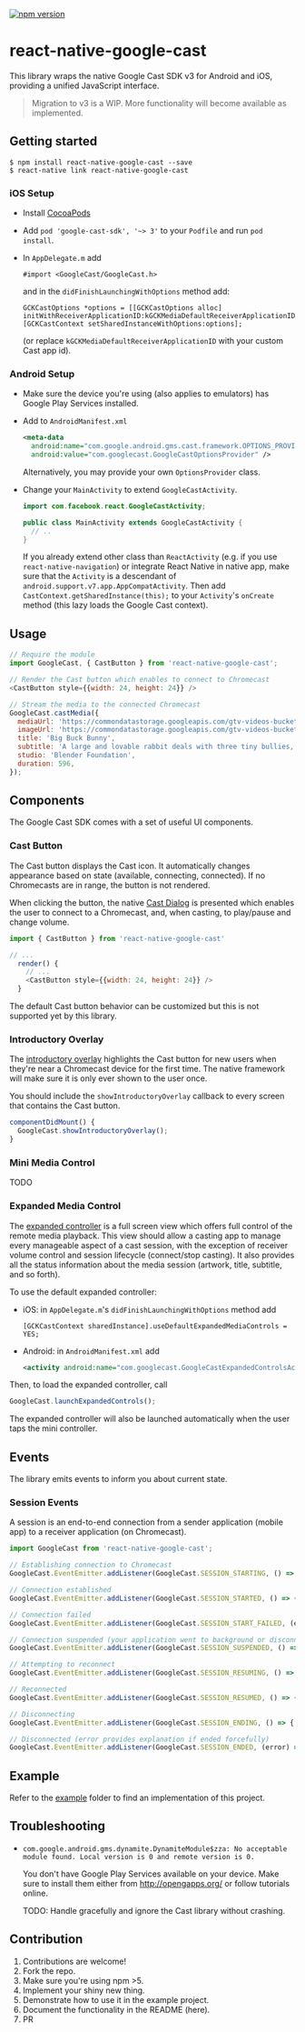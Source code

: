 [![npm version](https://badge.fury.io/js/react-native-google-cast.svg)](https://badge.fury.io/js/react-native-google-cast)
# react-native-google-cast

This library wraps the native Google Cast SDK v3 for Android and iOS, providing a unified JavaScript interface.

> Migration to v3 is a WIP. More functionality will become available as implemented.

## Getting started

```
$ npm install react-native-google-cast --save
$ react-native link react-native-google-cast
```

### iOS Setup

- Install [CocoaPods](https://cocoapods.org/)

- Add `pod 'google-cast-sdk', '~> 3'` to your `Podfile` and run `pod install`.

- In `AppDelegate.m` add

  ```obj-c
  #import <GoogleCast/GoogleCast.h>
  ```

  and in the `didFinishLaunchingWithOptions` method add:

  ```obj-c
  GCKCastOptions *options = [[GCKCastOptions alloc] initWithReceiverApplicationID:kGCKMediaDefaultReceiverApplicationID];
  [GCKCastContext setSharedInstanceWithOptions:options];
  ```

  (or replace `kGCKMediaDefaultReceiverApplicationID` with your custom Cast app id).

### Android Setup

- Make sure the device you're using (also applies to emulators) has Google Play Services installed.

- Add to `AndroidManifest.xml`

  ```xml
  <meta-data
    android:name="com.google.android.gms.cast.framework.OPTIONS_PROVIDER_CLASS_NAME"
    android:value="com.googlecast.GoogleCastOptionsProvider" />
  ```

  Alternatively, you may provide your own `OptionsProvider` class.

- Change your `MainActivity` to extend `GoogleCastActivity`.

  ```java
  import com.facebook.react.GoogleCastActivity;

  public class MainActivity extends GoogleCastActivity {
    // ..
  }
  ```

  If you already extend other class than `ReactActivity` (e.g. if you use `react-native-navigation`) or integrate React Native in native app, make sure that the `Activity` is a descendant of `android.support.v7.app.AppCompatActivity`. Then add `CastContext.getSharedInstance(this);` to your `Activity`'s `onCreate` method (this lazy loads the Google Cast context).

## Usage

```js
// Require the module
import GoogleCast, { CastButton } from 'react-native-google-cast';

// Render the Cast button which enables to connect to Chromecast
<CastButton style={{width: 24, height: 24}} />

// Stream the media to the connected Chromecast
GoogleCast.castMedia({
  mediaUrl: 'https://commondatastorage.googleapis.com/gtv-videos-bucket/CastVideos/mp4/BigBuckBunny.mp4',
  imageUrl: 'https://commondatastorage.googleapis.com/gtv-videos-bucket/CastVideos/images/480x270/BigBuckBunny.jpg',
  title: 'Big Buck Bunny',
  subtitle: 'A large and lovable rabbit deals with three tiny bullies, led by a flying squirrel, who are determined to squelch his happiness.',
  studio: 'Blender Foundation',
  duration: 596,
});
```

## Components

The Google Cast SDK comes with a set of useful UI components.

### Cast Button

The Cast button displays the Cast icon. It automatically changes appearance based on state (available, connecting, connected). If no Chromecasts are in range, the button is not rendered.

When clicking the button, the native [Cast Dialog](https://developers.google.com/cast/docs/design_checklist/cast-dialog) is presented which enables the user to connect to a Chromecast, and, when casting, to play/pause and change volume.

```js
import { CastButton } from 'react-native-google-cast'

// ...
  render() {
    // ...
    <CastButton style={{width: 24, height: 24}} />
  }
```

The default Cast button behavior can be customized but this is not supported yet by this library.

### Introductory Overlay

The [introductory overlay](https://developers.google.com/cast/docs/design_checklist/cast-button#prompting) highlights the Cast button for new users when they're near a Chromecast device for the first time. The native framework will make sure it is only ever shown to the user once.

You should include the `showIntroductoryOverlay` callback to every screen that contains the Cast button.

```js
componentDidMount() {
  GoogleCast.showIntroductoryOverlay();
}
```

### Mini Media Control

TODO

### Expanded Media Control

The [expanded controller](https://developers.google.com/cast/docs/design_checklist/sender#sender-expanded-controller) is a full screen view which offers full control of the remote media playback. This view should allow a casting app to manage every manageable aspect of a cast session, with the exception of receiver volume control and session lifecycle (connect/stop casting). It also provides all the status information about the media session (artwork, title, subtitle, and so forth).

To use the default expanded controller:

- iOS: in `AppDelegate.m`'s `didFinishLaunchingWithOptions` method add

  ```obj-c
  [GCKCastContext sharedInstance].useDefaultExpandedMediaControls = YES;
  ```

- Android: in `AndroidManifest.xml` add

  ```xml
  <activity android:name="com.googlecast.GoogleCastExpandedControlsActivity" />
  ```

Then, to load the expanded controller, call

```js
GoogleCast.launchExpandedControls();
```

The expanded controller will also be launched automatically when the user taps the mini controller.

## Events

The library emits events to inform you about current state.

### Session Events

A session is an end-to-end connection from a sender application (mobile app) to a receiver application (on Chromecast).

```js
import GoogleCast from 'react-native-google-cast';

// Establishing connection to Chromecast
GoogleCast.EventEmitter.addListener(GoogleCast.SESSION_STARTING, () => { /* callback */ });

// Connection established
GoogleCast.EventEmitter.addListener(GoogleCast.SESSION_STARTED, () => { /* callback */ });

// Connection failed
GoogleCast.EventEmitter.addListener(GoogleCast.SESSION_START_FAILED, (error) => { console.error(error) });

// Connection suspended (your application went to background or disconnected)
GoogleCast.EventEmitter.addListener(GoogleCast.SESSION_SUSPENDED, () => { /* callback */ });

// Attempting to reconnect
GoogleCast.EventEmitter.addListener(GoogleCast.SESSION_RESUMING, () => { /* callback */ });

// Reconnected
GoogleCast.EventEmitter.addListener(GoogleCast.SESSION_RESUMED, () => { /* callback */ });

// Disconnecting
GoogleCast.EventEmitter.addListener(GoogleCast.SESSION_ENDING, () => { /* callback */ });

// Disconnected (error provides explanation if ended forcefully)
GoogleCast.EventEmitter.addListener(GoogleCast.SESSION_ENDED, (error) => { /* callback */ });
```

## Example

Refer to the [example](example/) folder to find an implementation of this project.

## Troubleshooting

- `com.google.android.gms.dynamite.DynamiteModule$zza: No acceptable module found. Local version is 0 and remote version is 0.`

  You don't have Google Play Services available on your device. Make sure to install them either from http://opengapps.org/ or follow tutorials online.

  TODO: Handle gracefully and ignore the Cast library without crashing.

## Contribution

1. Contributions are welcome!
2. Fork the repo.
3. Make sure you're using npm >5.
4. Implement your shiny new thing.
5. Demonstrate how to use it in the example project.
6. Document the functionality in the README (here).
7. PR
